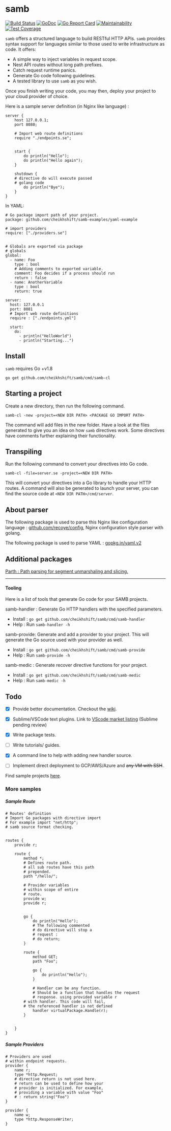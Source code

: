 # samb

[![Build Status](https://travis-ci.org/cheikhshift/samb.svg?branch=master)](https://travis-ci.org/cheikhshift/samb) [![GoDoc](https://godoc.org/github.com/cheikhshift/samb?status.svg)](https://godoc.org/github.com/cheikhshift/samb) [![Go Report Card](https://goreportcard.com/badge/github.com/cheikhshift/samb)](https://goreportcard.com/report/github.com/cheikhshift/samb) [![Maintainability](https://api.codeclimate.com/v1/badges/062da952018e56ea46d5/maintainability)](https://codeclimate.com/github/cheikhshift/samb/maintainability) [![Test Coverage](https://api.codeclimate.com/v1/badges/062da952018e56ea46d5/test_coverage)](https://codeclimate.com/github/cheikhshift/samb/test_coverage)

`samb` offers a structured language to build RESTful HTTP APIs. `samb` provides syntax support for languages similar to those used to write infrastructure as code. It offers:

- A simple way to inject variables in request scope.
- Nest API routes without long path prefixes.
- Catch request runtime panics. 
- Generate Go code following guidelines.
- A tested library to use `samb` as you wish.

Once you finish writing your code, you may then, deploy your project to your cloud provider of choice. 

Here is a sample server definition (in Nginx like language) :

```
server {
    host 127.0.0.1;
    port 8080;

    # Import web route definitions
    require "./endpoints.se";


    start {
    	do println("Hello");
    	do println("Hello again");
    }

    shutdown {
	# directive do will execute passed
	# golang code
    	do println("Bye");
    }  
}

```

In YAML:

```
# Go package import path of your project.
package: github.com/cheikhshift/samb-examples/yaml-example

# import providers
require: ["./providers.se"]


# Globals are exported via package 
# globals
global:
  - name: Foo
    type : bool
    # Adding comments to exported variable.
    comment: Foo decides if a process should run
    return : false
  - name: AnotherVariable
    type : bool
    return: true

server: 
  host: 127.0.0.1
  port: 8081
  # Import web route definitions
  require : ["./endpoints.yml"]

  start:
    do:
      - println("HelloWorld")
      - println("Starting...")
```

## Install

`samb` requires Go +v1.8

```
go get github.com/cheikhshift/samb/cmd/samb-cl
```

## Starting a project
Create a new directory, then run the following command.


	samb-cl -new -project=<NEW DIR PATH> <PACKAGE GO IMPORT PATH>

The command will add files in the new folder. Have a look at the files generated to give you an idea on how `samb` directives work. Some directives have comments further explaining their functionality.

## Transpiling
Run the following command to convert your directives into Go code.

	
	samb-cl -file=server.se -project=<NEW DIR PATH>

This will convert your directives into a Go library to handle your HTTP routes. A command will also be generated to launch your server, you can find the source code at `<NEW DIR PATH>/cmd/server`. 

## About parser
The following package is used to parse this Nginx like configuration language : [github.com/recoye/config](https://github.com/recoye/config), Nginx configuration style parser with golang.

The following package is used to parse YAML : [gopkg.in/yaml.v2](https://gopkg.in/yaml.v2)

## Additional packages

[Parth : Path parsing for segment unmarshaling and slicing.](https://github.com/codemodus/parth)

-----

#### Tooling

Here is a list of tools that generate Go code for your SAMB projects.

samb-handler : Generate Go HTTP handlers with the specified parameters.

- Install : `go get github.com/cheikhshift/samb/cmd/samb-handler`
- Help : Run `samb-handler -h`

samb-provide: Generate and add a provider to your project. This will generate the Go source used with your provider as well.

- Install : `go get github.com/cheikhshift/samb/cmd/samb-provide`
- Help : Run `samb-provide -h`

samb-medic : Generate recover directive functions for your project.
	
- Install : `go get github.com/cheikhshift/samb/cmd/samb-medic`
- Help : Run `samb-medic -h`


## Todo

- [x] Provide better documentation. Checkout the [wiki](https://github.com/cheikhshift/samb/wiki).
- [x] Sublime/VSCode text plugins. Link to [VScode market listing](https://marketplace.visualstudio.com/items?itemName=GopherSauce.samb) (Sublime pending review)
- [x] Write package tests.
- [ ] Write tutorials/ guides.
- [x] A command line to help with adding new handler source.
- [ ] Implement direct deployment to GCP/AWS/Azure and ~~any VM with SSH~~.


Find sample projects [here](https://github.com/cheikhshift/samb-examples).

### More samples

##### Sample Route

```
# Routes' definition
# Import Go packages with directive import
# For example import "net/http";
# samb source format checking.


routes {
    provide r;

    route {
	    method *;
	    # Defines route path.
	    # all sub routes have this path
	    # prepended.
	    path "/hello/";

	    # Provider variables
	    # within scope of entire 
	    # route.
	    provide w;
	    provide r;


	    go {
	    	do println("Hello");
	    	# The following commented
	    	# do directive will stop a
	    	# request :
	    	# do return;
	    }

	    route {
	    	method GET;
	    	path "Foo";

	    	go {
	    		do println("Hello");
	    	}

	    	# Handler can be any function.
	    	# Should be a function that handles the request
	    	# response. using provided variable r
		# with handler. This code will fail,
		# the referenced handler is not defined
	    	handler virtualPackage.Handle(r);
	    }


	}
}
```

##### Sample Providers

```
# Providers are used
# within endpoint requests.
provider {
	name r;
	type *http.Request;
    # directive return is not used here.
    # return can be used to define how your
    # provider is initialized. For example,
    # providing a variable with value "Foo"
    # : return string("Foo") 
}

provider {
	name w;
	type *http.ResponseWriter;
}
```
